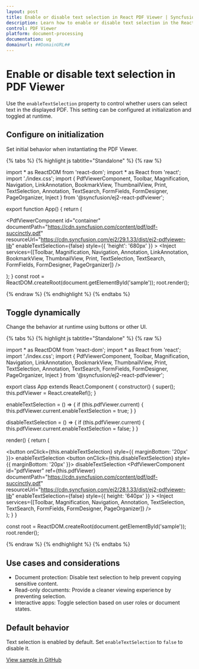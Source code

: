 ```yaml
---
layout: post
title: Enable or disable text selection in React PDF Viewer | Syncfusion
description: Learn how to enable or disable text selection in the React PDF Viewer using the enableTextSelection property.
control: PDF Viewer
platform: document-processing
documentation: ug
domainurl: ##DomainURL##
---
```


# Enable or disable text selection in PDF Viewer

Use the `enableTextSelection` property to control whether users can select text in the displayed PDF. This setting can be configured at initialization and toggled at runtime.

## Configure on initialization

Set initial behavior when instantiating the PDF Viewer.

{% tabs %}
{% highlight js tabtitle="Standalone" %}
{% raw %}

import * as ReactDOM from 'react-dom';
import * as React from 'react';
import './index.css';
import { PdfViewerComponent, Toolbar, Magnification, Navigation, LinkAnnotation,
  BookmarkView, ThumbnailView, Print, TextSelection, Annotation, TextSearch,
  FormFields, FormDesigner, PageOrganizer, Inject } from '@syncfusion/ej2-react-pdfviewer';

export function App() {
  return (<div>
    <div className='control-section'>
      <PdfViewerComponent
        id="container"
        documentPath="https://cdn.syncfusion.com/content/pdf/pdf-succinctly.pdf"
        resourceUrl="https://cdn.syncfusion.com/ej2/29.1.33/dist/ej2-pdfviewer-lib"
        enableTextSelection={false}
        style={{ 'height': '680px' }}
      >
        <Inject services={[Toolbar, Magnification, Navigation, Annotation, LinkAnnotation,
          BookmarkView, ThumbnailView, Print, TextSelection, TextSearch, FormFields,
          FormDesigner, PageOrganizer]} />
      </PdfViewerComponent>
    </div>
  </div>);
}
const root = ReactDOM.createRoot(document.getElementById('sample'));
root.render(<App />);

{% endraw %}
{% endhighlight %}
{% endtabs %}

## Toggle dynamically

Change the behavior at runtime using buttons or other UI.

{% tabs %}
{% highlight js tabtitle="Standalone" %}
{% raw %}

import * as ReactDOM from 'react-dom';
import * as React from 'react';
import './index.css';
import { PdfViewerComponent, Toolbar, Magnification, Navigation, LinkAnnotation,
  BookmarkView, ThumbnailView, Print, TextSelection, Annotation, TextSearch,
  FormFields, FormDesigner, PageOrganizer, Inject } from '@syncfusion/ej2-react-pdfviewer';

export class App extends React.Component {
  constructor() {
    super();
    this.pdfViewer = React.createRef();
  }

  enableTextSelection = () => {
    if (this.pdfViewer.current) {
      this.pdfViewer.current.enableTextSelection = true;
    }
  }

  disableTextSelection = () => {
    if (this.pdfViewer.current) {
      this.pdfViewer.current.enableTextSelection = false;
    }
  }

  render() {
    return (
      <div id="app">
        <button onClick={this.enableTextSelection} style={{ marginBottom: '20px' }}>
          enableTextSelection
        </button>
        <button onClick={this.disableTextSelection} style={{ marginBottom: '20px' }}>
          disableTextSelection
        </button>
        <PdfViewerComponent
          id="pdfViewer"
          ref={this.pdfViewer}
          documentPath="https://cdn.syncfusion.com/content/pdf/pdf-succinctly.pdf"
          resourceUrl="https://cdn.syncfusion.com/ej2/28.1.33/dist/ej2-pdfviewer-lib"
          enableTextSelection={false}
          style={{ height: '640px' }}
        >
          <Inject services={[Toolbar, Magnification, Navigation, Annotation, TextSelection,
            TextSearch, FormFields, FormDesigner, PageOrganizer]} />
        </PdfViewerComponent>
      </div>
    );
  }
}

const root = ReactDOM.createRoot(document.getElementById('sample'));
root.render(<App />);

{% endraw %}
{% endhighlight %}
{% endtabs %}

## Use cases and considerations

- Document protection: Disable text selection to help prevent copying sensitive content.
- Read-only documents: Provide a cleaner viewing experience by preventing selection.
- Interactive apps: Toggle selection based on user roles or document states.

## Default behavior

Text selection is enabled by default. Set `enableTextSelection` to `false` to disable it.

[View sample in GitHub](https://github.com/SyncfusionExamples/react-pdf-viewer-examples/tree/master/How%20to)